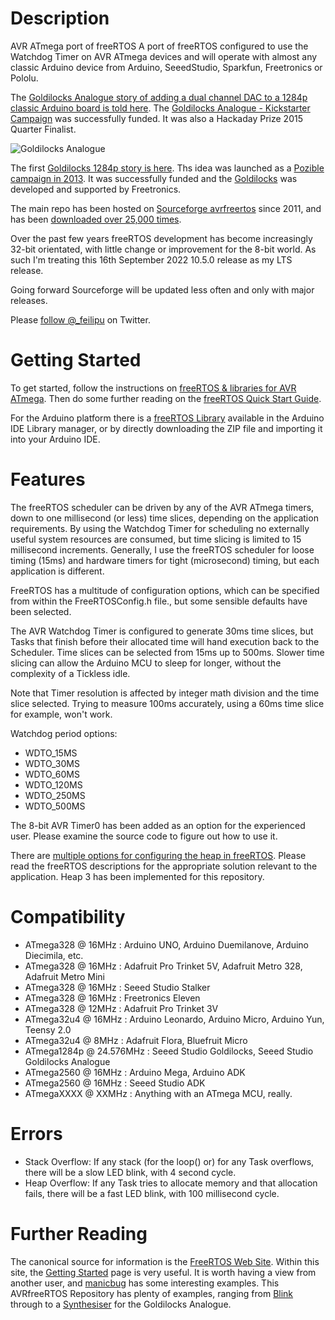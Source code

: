 # Description

AVR ATmega port of freeRTOS
A port of freeRTOS configured to use the Watchdog Timer on AVR ATmega devices and will operate with almost any classic Arduino device from Arduino, SeeedStudio, Sparkfun, Freetronics or Pololu.

The [Goldilocks Analogue story of adding a dual channel DAC to a 1284p classic Arduino board is told here](https://feilipu.me/?s=Goldilocks+Analogue).
The [Goldilocks Analogue - Kickstarter Campaign](https://www.kickstarter.com/projects/feilipu/goldilocks-analogue-classic-arduino-audio-superpow/) was successfully funded. 
It was also a Hackaday Prize 2015 Quarter Finalist.

![Goldilocks Analogue](https://a.fsdn.com/con/app/proj/avrfreertos/screenshots/Title%20Image.JPG "Goldilocks Analogue")

The first [Goldilocks 1284p story is here](https://feilipu.me/2013/03/08/goldilocks-1284p-arduino-uno-clone/).
Ths idea was launched as a [Pozible campaign in 2013](https://www.pozible.com/goldilocks/).
It was successfully funded and the [Goldilocks](https://freetronics.com/goldilocks/) was developed and supported by Freetronics. 

The main repo has been hosted on [Sourceforge avrfreertos](https://sourceforge.net/projects/avrfreertos/) since 2011, and has been [downloaded over 25,000 times](https://sourceforge.net/projects/avrfreertos/files/stats/timeline?dates=2011-09-22+to+2017-11-30).

Over the past few years freeRTOS development has become increasingly 32-bit orientated, with little change or improvement for the 8-bit world. As such I'm treating this 16th September 2022 10.5.0 release as my LTS release.

Going forward Sourceforge will be updated less often and only with major releases.

Please [follow @_feilipu](https://twitter.com/_feilipu) on Twitter.

# Getting Started

To get started, follow the instructions on [freeRTOS & libraries for AVR ATmega](https://feilipu.me/freertos-and-libraries-for-avr-atmega).
Then do some further reading on the [freeRTOS Quick Start Guide](https://www.freertos.org/FreeRTOS-quick-start-guide.html).

For the Arduino platform there is a [freeRTOS Library](https://github.com/feilipu/Arduino_FreeRTOS_Library)
available in the Arduino IDE Library manager, or by directly downloading the ZIP file and importing it into your Arduino IDE.

# Features
The freeRTOS scheduler can be driven by any of the AVR ATmega timers, down to one millisecond (or less) time slices, depending on the application requirements.
By using the Watchdog Timer for scheduling no externally useful system resources are consumed, but time slicing is limited to 15 millisecond increments.
Generally, I use the freeRTOS scheduler for loose timing (15ms) and hardware timers for tight (microsecond) timing, but each application is different.

FreeRTOS has a multitude of configuration options, which can be specified from within the FreeRTOSConfig.h file., but some sensible defaults have been selected.

The AVR Watchdog Timer is configured to generate 30ms time slices, but Tasks that finish before their allocated time will hand execution back to the Scheduler.
Time slices can be selected from 15ms up to 500ms. Slower time slicing can allow the Arduino MCU to sleep for longer, without the complexity of a Tickless idle.

Note that Timer resolution is affected by integer math division and the time slice selected. Trying to measure 100ms accurately, using a 60ms time slice for example, won't work.

Watchdog period options:
* WDTO_15MS
* WDTO_30MS
* WDTO_60MS
* WDTO_120MS
* WDTO_250MS
* WDTO_500MS

The 8-bit AVR Timer0 has been added as an option for the experienced user. Please examine the source code to figure out how to use it.

There are [multiple options for configuring the heap in freeRTOS](https://www.freertos.org/a00111.html). Please read the freeRTOS descriptions for the appropriate solution relevant to the application.
Heap 3 has been implemented for this repository.

# Compatibility

  * ATmega328 @ 16MHz : Arduino UNO, Arduino Duemilanove, Arduino Diecimila, etc.
  * ATmega328 @ 16MHz : Adafruit Pro Trinket 5V, Adafruit Metro 328, Adafruit Metro Mini
  * ATmega328 @ 16MHz : Seeed Studio Stalker
  * ATmega328 @ 16MHz : Freetronics Eleven
  * ATmega328 @ 12MHz : Adafruit Pro Trinket 3V
  * ATmega32u4 @ 16MHz : Arduino Leonardo, Arduino Micro, Arduino Yun, Teensy 2.0
  * ATmega32u4 @ 8MHz : Adafruit Flora, Bluefruit Micro
  * ATmega1284p @ 24.576MHz : Seeed Studio Goldilocks, Seeed Studio Goldilocks Analogue
  * ATmega2560 @ 16MHz : Arduino Mega, Arduino ADK
  * ATmega2560 @ 16MHz : Seeed Studio ADK
  * ATmegaXXXX @ XXMHz : Anything with an ATmega MCU, really.

# Errors

* Stack Overflow: If any stack (for the loop() or) for any Task overflows, there will be a slow LED blink, with 4 second cycle.
* Heap Overflow: If any Task tries to allocate memory and that allocation fails, there will be a fast LED blink, with 100 millisecond cycle.

# Further Reading

The canonical source for information is the [FreeRTOS Web Site](https://www.freertos.org/).
Within this site, the [Getting Started](https://www.freertos.org/FreeRTOS-quick-start-guide.html) page is very useful.
It is worth having a view from another user, and [manicbug](https://maniacbug.wordpress.com/2012/01/31/freertos/) has some interesting examples.
This AVRfreeRTOS Repository has plenty of examples, ranging from [Blink](https://github.com/feilipu/avrfreertos/blob/master/MegaBlink/main.c) through to a [Synthesiser](https://github.com/feilipu/avrfreertos/tree/master/GA_Synth) for the Goldilocks Analogue.
